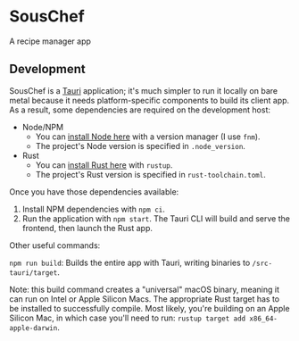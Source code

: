 # SousChef

A recipe manager app


## Development

SousChef is a [Tauri](https://v2.tauri.app/start/) application; it's much simpler to run it locally on bare metal because it needs platform-specific components to build its client app. As a result, some dependencies are required on the development host:

* Node/NPM
  * You can [install Node here](https://nodejs.org/en/download/package-manager) with a version manager (I use `fnm`).
  * The project's Node version is specified in `.node_version`.
* Rust
  * You can [install Rust here](https://www.rust-lang.org/tools/install) with `rustup`.
  * The project's Rust version is specified in `rust-toolchain.toml`.

Once you have those dependencies available:

1. Install NPM dependencies with `npm ci`.
2. Run the application with `npm start`. The Tauri CLI will build and serve the frontend, then launch the Rust app.

Other useful commands:

`npm run build`: Builds the entire app with Tauri, writing binaries to `/src-tauri/target`.

Note: this build command creates a "universal" macOS binary, meaning it can run on Intel or Apple Silicon Macs.
The appropriate Rust target has to be installed to successfully compile. Most likely, you're building on an Apple Silicon Mac,
in which case you'll need to run: `rustup target add x86_64-apple-darwin`.
